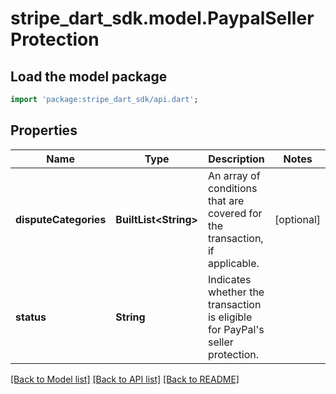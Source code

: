 # stripe_dart_sdk.model.PaypalSellerProtection

## Load the model package
```dart
import 'package:stripe_dart_sdk/api.dart';
```

## Properties
Name | Type | Description | Notes
------------ | ------------- | ------------- | -------------
**disputeCategories** | **BuiltList&lt;String&gt;** | An array of conditions that are covered for the transaction, if applicable. | [optional] 
**status** | **String** | Indicates whether the transaction is eligible for PayPal's seller protection. | 

[[Back to Model list]](../README.md#documentation-for-models) [[Back to API list]](../README.md#documentation-for-api-endpoints) [[Back to README]](../README.md)


